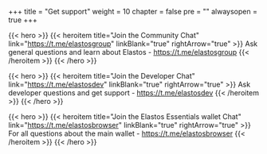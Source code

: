 +++
title = "Get support"
weight = 10
chapter = false
pre = ""
alwaysopen = true
+++

{{< hero >}}
    {{< heroitem title="Join the Community Chat" link="https://t.me/elastosgroup" linkBlank="true" rightArrow="true" >}}
        Ask general questions and learn about Elastos - <a target="_blank" href="https://t.me/elastosgroup" onclick="event.stopPropagation();">https://t.me/elastosgroup</a>
    {{< /heroitem >}}
{{< /hero >}}

{{< hero >}}
    {{< heroitem title="Join the Developer Chat" link="https://t.me/elastosdev" linkBlank="true" rightArrow="true" >}}
        Ask developer questions and get support - <a target="_blank" href="https://t.me/elastosdev" onclick="event.stopPropagation();">https://t.me/elastosdev</a>
    {{< /heroitem >}}
{{< /hero >}}

{{< hero >}}
    {{< heroitem title="Join the Elastos Essentials wallet Chat" link="https://t.me/elastosbrowser" linkBlank="true" rightArrow="true" >}}
        For all questions about the main wallet - <a target="_blank" href="https://t.me/elastosbrowser" onclick="event.stopPropagation();">https://t.me/elastosbrowser</a>
    {{< /heroitem >}}
{{< /hero >}}